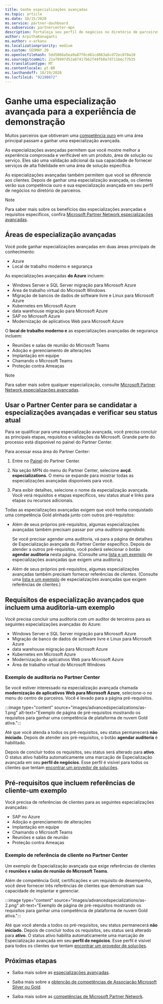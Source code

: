 ```yaml
---
title: Ganhe especializações avançadas
ms.topic: article
ms.date: 10/15/2020
ms.service: partner-dashboard
ms.subservice: partnercenter-mpn
description: Fortaleça seu perfil de negócios no diretório de parceiros da Microsoft. Saiba como obter especializações avançadas junto com suas competências Gold e prata.
author: ArpithaKanuganti
ms.author: v-arkanu
ms.localizationpriority: medium
ms.custom: SEOMAY.20
ms.openlocfilehash: 5dd5866a5ea9a87f0cd61cd863a6cd72ec070a10
ms.sourcegitcommit: 22af0997d52a87417b62f44fb0a7d711bec77b35
ms.translationtype: MT
ms.contentlocale: pt-BR
ms.lasthandoff: 10/19/2020
ms.locfileid: "92198072"
---
```

# <a name="earn-an-advanced-specialization-to-showcase-expertise"></a>Ganhe uma especialização avançada para a experiência de demonstração

Muitos parceiros que obtiveram uma [competência ouro](learn-about-competencies.md) em uma área principal passam a ganhar uma especialização avançada.

As especializações avançadas permitem que você mostre melhor a experiência comprovada e verificável em um produto, área de solução ou serviço. Eles são uma validação adicional da sua capacidade de fornecer serviços de alta fidelidade em uma área de solução específica.

As especializações avançadas também permitem que você se diferencie aos clientes. Depois de ganhar uma especialização avançada, os clientes verão sua competência ouro e sua especialização avançada em seu perfil de negócios no diretório de parceiros.

> [!NOTE]
> Para saber mais sobre os benefícios das especializações avançadas e requisitos específicos, confira [Microsoft Partner Network especializações avançadas](https://partner.microsoft.com/membership/advanced-specialization).

## <a name="advanced-specialization-areas"></a>Áreas de especialização avançadas

Você pode ganhar especializações avançadas em duas áreas principais de conhecimento:

- Azure
- Local de trabalho moderno e segurança

As especializações avançadas **do Azure** incluem:

- Windows Server e SQL Server migração para Microsoft Azure 
- Área de trabalho virtual do Microsoft Windows
- Migração de bancos de dados de software livre e Linux para Microsoft Azure
- Kubernetes em Microsoft Azure
- data warehouse migração para Microsoft Azure
- SAP no Microsoft Azure
- Modernização de aplicativos Web para Microsoft Azure
 
O **local de trabalho moderno e** as especializações avançadas de segurança incluem:

- Reuniões e salas de reunião do Microsoft Teams
- Adoção e gerenciamento de alterações
- Implantação em equipe
- Chamando o Microsoft Teams
- Proteção contra Ameaças
 
> [!NOTE]
> Para saber mais sobre qualquer especialização, consulte [Microsoft Partner Network especializações avançadas](https://partner.microsoft.com/membership/advanced-specialization).

## <a name="use-partner-center-to-apply-for-advanced-specializations-and-check-their-current-status"></a>Usar o Partner Center para se candidatar a especializações avançadas e verificar seu status atual

Para se qualificar para uma especialização avançada, você precisa concluir as principais etapas, requisitos e validações da Microsoft. Grande parte do processo está disponível no painel do Partner Center.

Para acessar essa área do Partner Center:

1. Entre no [Painel](https://partner.microsoft.com/dashboard/home) do Partner Center.

2. Na seção MPN do menu do Partner Center, selecione **avçd. especializations**. O menu se expande para mostrar todas as especializações avançadas disponíveis para você.

3. Para exibir detalhes, selecione o nome da especialização avançada. Você verá requisitos e etapas específicos, seu status atual e links para etapas ou recursos adicionais.

Todas as especializações avançadas exigem que você tenha conquistado uma competência Gold alinhada junto com outros pré-requisitos:

- Além de seus próprios pré-requisitos, algumas especializações avançadas também precisam passar por uma *auditoria agendada*.

  Se você precisar agendar uma auditoria, vá para a página de detalhes de Especialização avançada do Partner Center específico. Depois de atender a outros pré-requisitos, você poderá selecionar o botão **agendar auditoria** nesta página. (Consulte uma [lista e um exemplo](advanced-specializations.md#advanced-specialization-requirements-that-include-an-audit---an-example) de especializações avançadas que exigem uma auditoria.)

- Além de seus próprios pré-requisitos, algumas especializações avançadas também precisam fornecer referências de *clientes*. (Consulte uma [lista e um exemplo](advanced-specializations.md#prerequisites-that-include-customer-references---an-example) de especializações avançadas que exigem referências de clientes.)

## <a name="advanced-specialization-requirements-that-include-an-audit---an-example"></a>Requisitos de especialização avançados que incluem uma auditoria-um exemplo

Você precisa concluir uma auditoria com um auditor de terceiros para as seguintes especializações avançadas do Azure:

- Windows Server e SQL Server migração para Microsoft Azure
- Migração de banco de dados de software livre e Linux para Microsoft Azure
- data warehouse migração para Microsoft Azure
- Kubernetes em Microsoft Azure
- Modernização de aplicativos Web para Microsoft Azure
- Área de trabalho virtual do Microsoft Windows

### <a name="audit-example-in-partner-center"></a>Exemplo de auditoria no Partner Center

Se você estiver interessado na especialização avançada chamada **modernização de aplicativos Web para Microsoft Azure**, selecione-o no menu do centro de parceiros. Você é levado para a página pré-requisitos.

:::image type="content" source="images/advancedspecializations/as-1.png" alt-text="Exemplo de página de pré-requisitos mostrando os requisitos para ganhar uma competência de plataforma de nuvem Gold ativa.":::

Até que você atenda a todos os pré-requisitos, seu status permanecerá **não iniciado.**
Depois de atender aos pré-requisitos, o botão **agendar auditoria** é habilitado.

Depois de concluir todos os requisitos, seu status será alterado para **ativo**. O status ativo habilita automaticamente uma marcação de Especialização avançada em seu **perfil de negócios**. Esse perfil é visível para todos os clientes que tentam [encontrar um provedor de soluções](https://www.microsoft.com/solution-providers/home).

## <a name="prerequisites-that-include-customer-references---an-example"></a>Pré-requisitos que incluem referências de cliente-um exemplo

Você precisa de referências de clientes para as seguintes especializações avançadas:

- SAP no Azure
- Adoção e gerenciamento de alterações
- Implantação em equipe
- Chamando o Microsoft Teams
- Reuniões e salas de reunião
- Proteção contra Ameaças

### <a name="customer-reference-example-in-partner-center"></a>Exemplo de referência de cliente no Partner Center

Um exemplo de Especialização avançada que exige referências de clientes é **reuniões e salas de reunião do Microsoft Teams**.

Além de competência Gold, certificações e um requisito de desempenho, você deve fornecer três referências de clientes que demonstram sua capacidade de implantar e gerenciar.

:::image type="content" source="images/advancedspecializations/as-2.png" alt-text="Exemplo de página de pré-requisitos mostrando os requisitos para ganhar uma competência de plataforma de nuvem Gold ativa.":::

Até que você atenda a todos os pré-requisitos, seu status permanecerá **não iniciado.** Depois de concluir todos os requisitos, seu status será alterado para **ativo**. O status ativo habilita automaticamente uma marcação de Especialização avançada em seu **perfil de negócios**. Esse perfil é visível para todos os clientes que tentam [encontrar um provedor de soluções](https://www.microsoft.com/solution-providers/home).

## <a name="next-steps"></a>Próximas etapas

- Saiba mais sobre as [especializações avançadas](https://partner.microsoft.com/membership/advanced-specialization).

- Saiba mais sobre a [obtenção de competências de Associação Microsoft Silver ou Gold](learn-about-competencies.md).

- Saiba mais sobre as [competências de Microsoft Partner Network](https://partner.microsoft.com/membership/competencies).
